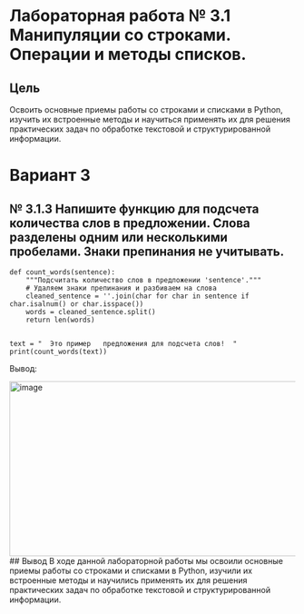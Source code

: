 # Лабораторная работа № 3.1 Манипуляции со строками. Операции и методы списков.
## Цель
Освоить основные приемы работы со строками и списками в Python, изучить их встроенные методы и научиться применять их для решения практических задач по обработке текстовой и структурированной информации.
# Вариант 3
## № 3.1.3 Напишите функцию для подсчета количества слов в предложении. Cлова разделены одним или несколькими пробелами. Знаки препинания не учитывать.
```
def count_words(sentence):
    """Подсчитать количество слов в предложении 'sentence'."""
    # Удаляем знаки препинания и разбиваем на слова
    cleaned_sentence = ''.join(char for char in sentence if char.isalnum() or char.isspace())
    words = cleaned_sentence.split()
    return len(words)


text = "  Это пример   предложения для подсчета слов!  "
print(count_words(text))
```
Вывод:

<img width="1362" height="308" alt="image" src="https://github.com/user-attachments/assets/a71a1192-7219-434a-8ab2-dae37f445956" />
## Вывод
В ходе данной лабораторной работы мы освоили основные приемы работы со строками и списками в Python, изучили их встроенные методы и научились применять их для решения практических задач по обработке текстовой и структурированной информации.

